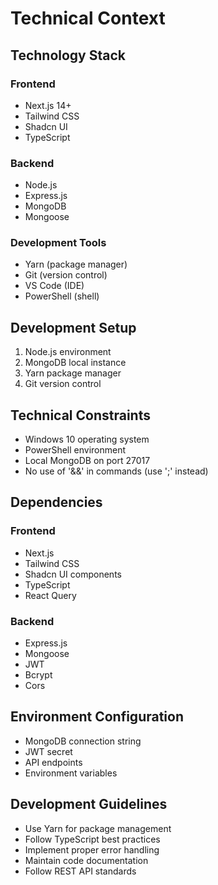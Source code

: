 # Technical Context

## Technology Stack
### Frontend
- Next.js 14+
- Tailwind CSS
- Shadcn UI
- TypeScript

### Backend
- Node.js
- Express.js
- MongoDB
- Mongoose

### Development Tools
- Yarn (package manager)
- Git (version control)
- VS Code (IDE)
- PowerShell (shell)

## Development Setup
1. Node.js environment
2. MongoDB local instance
3. Yarn package manager
4. Git version control

## Technical Constraints
- Windows 10 operating system
- PowerShell environment
- Local MongoDB on port 27017
- No use of '&&' in commands (use ';' instead)

## Dependencies
### Frontend
- Next.js
- Tailwind CSS
- Shadcn UI components
- TypeScript
- React Query

### Backend
- Express.js
- Mongoose
- JWT
- Bcrypt
- Cors

## Environment Configuration
- MongoDB connection string
- JWT secret
- API endpoints
- Environment variables

## Development Guidelines
- Use Yarn for package management
- Follow TypeScript best practices
- Implement proper error handling
- Maintain code documentation
- Follow REST API standards 